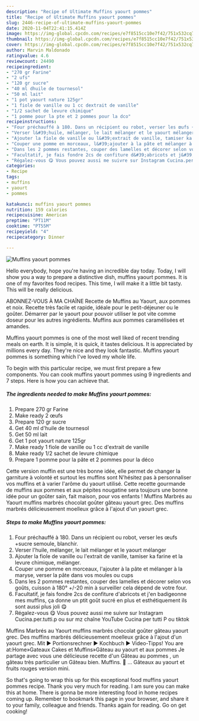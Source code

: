 ```yaml
---
description: "Recipe of Ultimate Muffins yaourt pommes"
title: "Recipe of Ultimate Muffins yaourt pommes"
slug: 2446-recipe-of-ultimate-muffins-yaourt-pommes
date: 2020-11-04T22:41:15.414Z
image: https://img-global.cpcdn.com/recipes/e7f8515cc10e7f42/751x532cq70/muffins-yaourt-pommes-photo-principale-de-la-recette.jpg
thumbnail: https://img-global.cpcdn.com/recipes/e7f8515cc10e7f42/751x532cq70/muffins-yaourt-pommes-photo-principale-de-la-recette.jpg
cover: https://img-global.cpcdn.com/recipes/e7f8515cc10e7f42/751x532cq70/muffins-yaourt-pommes-photo-principale-de-la-recette.jpg
author: Marvin Maldonado
ratingvalue: 4.6
reviewcount: 24490
recipeingredient:
- "270 gr Farine"
- "2 ufs"
- "120 gr sucre"
- "40 ml dhuile de tournesol"
- "50 ml lait"
- "1 pot yaourt nature 125gr"
- "1 fiole de vanille ou 1 cc dextrait de vanille"
- "1/2 sachet de levure chimique"
- "1 pomme pour la pte et 2 pommes pour la dco"
recipeinstructions:
- "Four préchauffé à 180. Dans un récipient ou robot, verser les œufs +sucre semoule, blanchir."
- "Verser l&#39;huile, mélanger, le lait mélanger et le yaourt mélanger"
- "Ajouter la fiole de vanille ou l&#39;extrait de vanille, tamiser ka farine et la levure chimique, mélanger."
- "Couper une pomme en morceaux, l&#39;ajouter à la pâte et mélanger à la maryse, verser la pâte dans vos moules ou cups"
- "Dans les 2 pommes restantes, couper des lamelles et décorer selon vos goûts, cuisson à 180° +/-20 min à surveiller cela dépend de votre four."
- "Facultatif, je fais fondre 2cs de confiture d&#39;abricots et j&#39;en badigeonne mes muffins, ça donne un ptit goût sucré en plus et esthétiquement ils sont aussi plus joli 😋"
- "Régalez-vous 😋 Vous pouvez aussi me suivre sur Instagram Cucina.per.tutti.p ou sur mz chaîne YouTube Cucina per tutti P ou tiktok"
categories:
- Recipe
tags:
- muffins
- yaourt
- pommes

katakunci: muffins yaourt pommes 
nutrition: 159 calories
recipecuisine: American
preptime: "PT11M"
cooktime: "PT55M"
recipeyield: "4"
recipecategory: Dinner

---
```



![Muffins yaourt pommes](https://img-global.cpcdn.com/recipes/e7f8515cc10e7f42/751x532cq70/muffins-yaourt-pommes-photo-principale-de-la-recette.jpg)

Hello everybody, hope you're having an incredible day today. Today, I will show you a way to prepare a distinctive dish, muffins yaourt pommes. It is one of my favorites food recipes. This time, I will make it a little bit tasty. This will be really delicious.

ABONNEZ-VOUS À MA CHAÎNE Recette de Muffins au Yaourt, aux pommes et noix. Recette très facile et rapide, idéale pour le petit-déjeuner ou le goûter. Démarrer par le yaourt pour pouvoir utiliser le pot vite comme doseur pour les autres ingrédients. Muffins aux pommes caramélisées et amandes.

Muffins yaourt pommes is one of the most well liked of recent trending meals on earth. It is simple, it is quick, it tastes delicious. It is appreciated by millions every day. They're nice and they look fantastic. Muffins yaourt pommes is something which I've loved my whole life.


To begin with this particular recipe, we must first prepare a few components. You can cook muffins yaourt pommes using 9 ingredients and 7 steps. Here is how you can achieve that.

<!--inarticleads1-->

##### The ingredients needed to make Muffins yaourt pommes:

1. Prepare 270 gr Farine
1. Make ready 2 œufs
1. Prepare 120 gr sucre
1. Get 40 ml d&#39;huile de tournesol
1. Get 50 ml lait
1. Get 1 pot yaourt nature 125gr
1. Make ready 1 fiole de vanille ou 1 cc d&#39;extrait de vanille
1. Make ready 1/2 sachet de levure chimique
1. Prepare 1 pomme pour la pâte et 2 pommes pour la déco


Cette version muffin est une très bonne idée, elle permet de changer la garniture à volonté et surtout les muffins sont N&#39;hésitez pas à personnaliser vos muffins et à varier l&#39;arôme du yaourt utilisé. Cette recette gourmande de muffins aux pommes et aux pépites nougatine sera toujours une bonne idée pour un goûter sain, fait maison, pour vos enfants ! Muffins Marbrés au Yaourt muffins marbrés chocolat goûter gâteau yaourt grec. Des muffins marbrés délicieusement moelleux grâce à l&#39;ajout d&#39;un yaourt grec. 

<!--inarticleads2-->

##### Steps to make Muffins yaourt pommes:

1. Four préchauffé à 180. Dans un récipient ou robot, verser les œufs +sucre semoule, blanchir.
1. Verser l&#39;huile, mélanger, le lait mélanger et le yaourt mélanger
1. Ajouter la fiole de vanille ou l&#39;extrait de vanille, tamiser ka farine et la levure chimique, mélanger.
1. Couper une pomme en morceaux, l&#39;ajouter à la pâte et mélanger à la maryse, verser la pâte dans vos moules ou cups
1. Dans les 2 pommes restantes, couper des lamelles et décorer selon vos goûts, cuisson à 180° +/-20 min à surveiller cela dépend de votre four.
1. Facultatif, je fais fondre 2cs de confiture d&#39;abricots et j&#39;en badigeonne mes muffins, ça donne un ptit goût sucré en plus et esthétiquement ils sont aussi plus joli 😋
1. Régalez-vous 😋 Vous pouvez aussi me suivre sur Instagram Cucina.per.tutti.p ou sur mz chaîne YouTube Cucina per tutti P ou tiktok


Muffins Marbrés au Yaourt muffins marbrés chocolat goûter gâteau yaourt grec. Des muffins marbrés délicieusement moelleux grâce à l&#39;ajout d&#39;un yaourt grec. Mit ► Portionsrechner ► Kochbuch ► Video-Tipps! You are at:Home»Gateaux Cakes et Muffins»Gâteau au yaourt et aux pommes Je partage avec vous une délicieuse recette d&#39;un Gâteau au pommes , un gâteau très particulier un Gâteau bien. Muffins.  … Gâteaux au yaourt et fruits rouges version mini. 

So that's going to wrap this up for this exceptional food muffins yaourt pommes recipe. Thank you very much for reading. I am sure you can make this at home. There is gonna be more interesting food in home recipes coming up. Remember to bookmark this page in your browser, and share it to your family, colleague and friends. Thanks again for reading. Go on get cooking!

